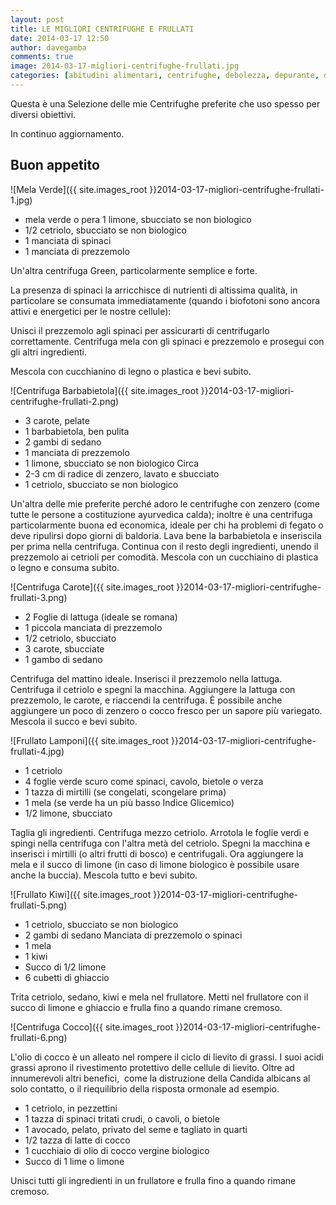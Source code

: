 ```yaml
---
layout: post
title: LE MIGLIORI CENTRIFUGHE E FRULLATI
date: 2014-03-17 12:50
author: davegamba
comments: true
image: 2014-03-17-migliori-centrifughe-frullati.jpg
categories: [abitudini alimentari, centrifughe, debolezza, depurante, detox, Dieta, digestione, Dimagrire, disintossicante, frullato, pasto perfetto, pulizia interna, Ricette, succhi, succo]
---
```


Questa è una Selezione delle mie Centrifughe preferite che uso spesso per diversi obiettivi.

In continuo aggiornamento.

## Buon appetito

![Mela Verde]({{ site.images_root }}2014-03-17-migliori-centrifughe-frullati-1.jpg)

- mela verde o pera 1 limone, sbucciato se non biologico
- 1/2 cetriolo, sbucciato se non biologico
- 1 manciata di spinaci
- 1 manciata di prezzemolo

Un'altra centrifuga Green, particolarmente semplice e forte.

La presenza di spinaci la arricchisce di nutrienti di altissima qualità, in particolare se consumata immediatamente (quando i biofotoni sono ancora attivi e energetici per le nostre cellule):

Unisci il prezzemolo agli spinaci per assicurarti di centrifugarlo correttamente. Centrifuga mela con gli spinaci e prezzemolo e prosegui con gli altri ingredienti.

Mescola con cucchianino di legno o plastica e bevi subito.

![Centrifuga Barbabietola]({{ site.images_root }}2014-03-17-migliori-centrifughe-frullati-2.png)

- 3 carote, pelate
- 1 barbabietola, ben pulita
- 2 gambi di sedano
- 1 manciata di prezzemolo
- 1 limone, sbucciato se non biologico Circa
- 2-3 cm di radice di zenzero, lavato e sbucciato
- 1 cetriolo, sbucciato se non biologico

Un'altra delle mie preferite perché adoro le centrifughe con zenzero (come tutte le persone a costituzione ayurvedica calda); inoltre è una centrifuga particolarmente buona ed economica, ideale per chi ha problemi di fegato o deve ripulirsi dopo giorni di baldoria. Lava bene la barbabietola e inseriscila per prima nella centrifuga. Continua con il resto degli ingredienti, unendo il prezzemolo ai cetrioli per comodità. Mescola con un cucchiaino di plastica o legno e consuma subito.

![Centrifuga Carote]({{ site.images_root }}2014-03-17-migliori-centrifughe-frullati-3.png)

- 2 Foglie di lattuga (ideale se romana)
- 1 piccola manciata di prezzemolo
- 1/2 cetriolo, sbucciato
- 3 carote, sbucciate
- 1 gambo di sedano

Centrifuga del mattino ideale. Inserisci il prezzemolo nella lattuga. Centrifuga il cetriolo e spegni la macchina. Aggiungere la lattuga con prezzemolo, le carote, e riaccendi la centrifuga. È possibile anche aggiungere un poco di zenzero o cocco fresco per un sapore più variegato. Mescola il succo e bevi subito.

![Frullato Lamponi]({{ site.images_root }}2014-03-17-migliori-centrifughe-frullati-4.jpg)

- 1 cetriolo
- 4 foglie verde scuro come spinaci, cavolo, bietole o verza
- 1 tazza di mirtilli (se congelati, scongelare prima)
- 1 mela (se verde ha un più basso Indice Glicemico)
- 1/2 limone, sbucciato

Taglia gli ingredienti. Centrifuga mezzo cetriolo. Arrotola le foglie verdi e spingi nella centrifuga con l'altra metà del cetriolo. Spegni la macchina e inserisci i mirtilli (o altri frutti di bosco) e centrifugali. Ora aggiungere la mela e il succo di limone (in caso di limone biologico è possibile usare anche la buccia). Mescola tutto e bevi subito.

![Frullato Kiwi]({{ site.images_root }}2014-03-17-migliori-centrifughe-frullati-5.png)

- 1 cetriolo, sbucciato se non biologico
- 2 gambi di sedano Manciata di prezzemolo o spinaci
- 1 mela
- 1 kiwi
- Succo di 1/2 limone
- 6 cubetti di ghiaccio

Trita cetriolo, sedano, kiwi e mela nel frullatore. Metti nel frullatore con il succo di limone e ghiaccio e frulla fino a quando rimane cremoso.

![Centrifuga Cocco]({{ site.images_root }}2014-03-17-migliori-centrifughe-frullati-6.png)

L'olio di cocco è un alleato nel rompere il ciclo di lievito di grassi. I suoi acidi grassi aprono il rivestimento protettivo delle cellule di lievito. Oltre ad innumerevoli altri benefici,  come la distruzione della Candida albicans al solo contatto, o il riequilibrio della risposta ormonale ad esempio.

- 1 cetriolo, in pezzettini
- 1 tazza di spinaci tritati crudi, o cavoli, o bietole
- 1 avocado, pelato, privato del seme e tagliato in quarti
- 1/2 tazza di latte di cocco
- 1 cucchiaio di olio di cocco vergine biologico
- Succo di 1 lime o limone

Unisci tutti gli ingredienti in un frullatore e frulla fino a quando rimane cremoso.